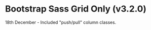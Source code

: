 Bootstrap Sass Grid Only (v3.2.0)
==============
18th December - Included "push/pull" column classes.

